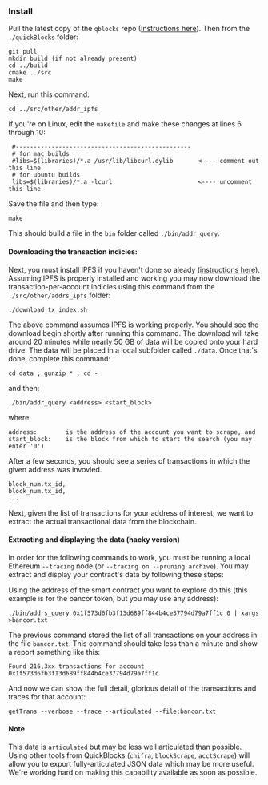 ### Install

Pull the latest copy of the `qblocks` repo ([Instructions here](https://github.com/Great-Hill-Corporation/quickBlocks/blob/develop/src/other/install/INSTALL.md)). Then from the `./quickBlocks` folder:

    git pull
    mkdir build (if not already present)
    cd ../build
    cmake ../src
    make
    
Next, run this command:

    cd ../src/other/addr_ipfs

If you're on Linux, edit the `makefile` and make these changes at lines 6 through 10:

     #-------------------------------------------------
     # for mac builds
     #libs=$(libraries)/*.a /usr/lib/libcurl.dylib       <---- comment out this line
     # for ubuntu builds
     libs=$(libraries)/*.a -lcurl                        <---- uncomment this line

Save the file and then type:    

    make

This should build a file in the `bin` folder called `./bin/addr_query`.

#### Downloading the transaction indicies:
     
Next, you must install IPFS if you haven't done so aleady [(instructions here)](https://docs.ipfs.io/introduction/install/). Assuming IPFS is properly installed and working you may now download the transaction-per-account indicies using this command from the `./src/other/addrs_ipfs` folder:

    ./download_tx_index.sh

The above command assumes IPFS is working properly. You should see the download begin shortly after running this command. The download will take around 20 minutes while nearly 50 GB of data will be copied onto your hard drive. The data will be placed in a local subfolder called `./data`. Once that's done, complete this command:

    cd data ; gunzip * ; cd -
    
and then:

    ./bin/addr_query <address> <start_block>
    
where:

    address:        is the address of the account you want to scrape, and  
    start_block:    is the block from which to start the search (you may enter '0')

After a few seconds, you should see a series of transactions in which the given address was invovled.

    block_num.tx_id,
    block_num.tx_id,
    ...

Next, given the list of transactions for your address of interest, we want to extract the actual transactional data from the blockchain.

#### Extracting and displaying the data (hacky version)

In order for the following commands to work, you must be running a local Ethereum `--tracing` node (or `--tracing on --pruning archive`). You may extract and display your contract's data by following these steps:

Using the address of the smart contract you want to explore do this (this example is for the bancor token, but you may use any address):

    ./bin/addrs_query 0x1f573d6fb3f13d689ff844b4ce37794d79a7ff1c 0 | xargs >bancor.txt
    
The previous command stored the list of all transactions on your address in the file `bancor.txt`. This command should take less than a minute and show a report something like this:

    Found 216,3xx transactions for account 0x1f573d6fb3f13d689ff844b4ce37794d79a7ff1c

And now we can show the full detail, glorious detail of the transactions and traces for that account:

    getTrans --verbose --trace --articulated --file:bancor.txt
    
#### Note

This data is `articulated` but may be less well articulated than possible. Using other tools from QuickBlocks (`chifra`, `blockScrape`, `acctScrape`) will allow you to export fully-articulated JSON data which may be more useful. We're working hard on making this capability available as soon as possible.
